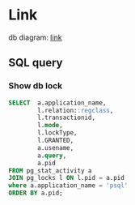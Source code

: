 # Link

db diagram: [link](https://dbdiagram.io/d/Simple-bank-6637896f5b24a634d08b305b)

## SQL query

### Show db lock

```sql
SELECT  a.application_name,
        l.relation::regclass,
        l.transactionid,
        l.mode,
        l.lockType,
        l.GRANTED,
        a.usename,
        a.query,
        a.pid
FROM pg_stat_activity a
JOIN pg_locks l ON l.pid = a.pid
where a.application_name = 'psql'
ORDER BY a.pid;
```
